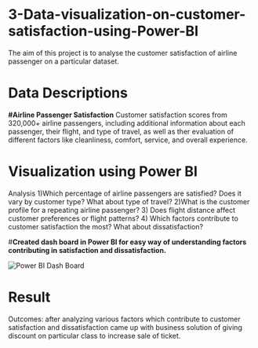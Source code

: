 # 3-Data-visualization-on-customer-satisfaction-using-Power-BI
The aim of this project is to analyse the customer satisfaction of airline passenger on a particular dataset.

# **Data Descriptions**
**#Airline Passenger Satisfaction**
Customer satisfaction scores from 320,000+ airline passengers, including additional information about each passenger, their flight, and type of travel, as well as ther evaluation of different factors like cleanliness, comfort, service, and overall experience.
 

# **Visualization using Power BI**
Analysis
1)Which percentage of airline passengers are satisfied? Does it vary by customer type? What about type of travel?
2)What is the customer profile for a repeating airline passenger?
3) Does flight distance affect customer preferences or flight patterns?
4) Which factors contribute to customer satisfaction the most? What about dissatisfaction?

#**Created dash board in Power BI for easy way of understanding factors contributing in satisfaction and dissatisfaction.**


![Power BI Dash Board](https://github.com/fauzansayyed/3-Data-visualization-on-customer-satisfaction-using-Power-BI/assets/127302322/2c622af4-1a14-4e1d-acb1-b64e82cc2263)


# **Result**
Outcomes: after analyzing various factors which contribute to customer satisfaction and dissatisfaction came up with business solution of giving discount on particular class to increase sale of ticket.

